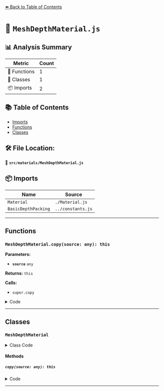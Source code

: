 [⬅️ Back to Table of Contents](../../index.md)

# 📄 `MeshDepthMaterial.js`

## 📊 Analysis Summary

| Metric | Count |
|--------|-------|
| 🔧 Functions | 1 |
| 🧱 Classes | 1 |
| 📦 Imports | 2 |

## 📚 Table of Contents

- [Imports](#imports)
- [Functions](#functions)
- [Classes](#classes)

## 🛠️ File Location:
📂 **`src/materials/MeshDepthMaterial.js`**

## 📦 Imports

| Name | Source |
|------|--------|
| `Material` | `./Material.js` |
| `BasicDepthPacking` | `../constants.js` |


---

## Functions

### `MeshDepthMaterial.copy(source: any): this`

**Parameters:**

- **`source`** `any`

**Returns:** `this`

**Calls:**

- `super.copy`

<details><summary>Code</summary>

```typescript
copy( source ) {

		super.copy( source );

		this.depthPacking = source.depthPacking;

		this.map = source.map;

		this.alphaMap = source.alphaMap;

		this.displacementMap = source.displacementMap;
		this.displacementScale = source.displacementScale;
		this.displacementBias = source.displacementBias;

		this.wireframe = source.wireframe;
		this.wireframeLinewidth = source.wireframeLinewidth;

		return this;

	}
```
</details>


---

## Classes

### `MeshDepthMaterial`

<details><summary>Class Code</summary>

```ts
class MeshDepthMaterial extends Material {

	/**
	 * Constructs a new mesh depth material.
	 *
	 * @param {Object} [parameters] - An object with one or more properties
	 * defining the material's appearance. Any property of the material
	 * (including any property from inherited materials) can be passed
	 * in here. Color values can be passed any type of value accepted
	 * by {@link Color#set}.
	 */
	constructor( parameters ) {

		super();

		/**
		 * This flag can be used for type testing.
		 *
		 * @type {boolean}
		 * @readonly
		 * @default true
		 */
		this.isMeshDepthMaterial = true;

		this.type = 'MeshDepthMaterial';

		/**
		 * Type for depth packing.
		 *
		 * @type {(BasicDepthPacking|RGBADepthPacking|RGBDepthPacking|RGDepthPacking)}
		 * @default BasicDepthPacking
		 */
		this.depthPacking = BasicDepthPacking;

		/**
		 * The color map. May optionally include an alpha channel, typically combined
		 * with {@link Material#transparent} or {@link Material#alphaTest}.
		 *
		 * @type {?Texture}
		 * @default null
		 */
		this.map = null;

		/**
		 * The alpha map is a grayscale texture that controls the opacity across the
		 * surface (black: fully transparent; white: fully opaque).
		 *
		 * Only the color of the texture is used, ignoring the alpha channel if one
		 * exists. For RGB and RGBA textures, the renderer will use the green channel
		 * when sampling this texture due to the extra bit of precision provided for
		 * green in DXT-compressed and uncompressed RGB 565 formats. Luminance-only and
		 * luminance/alpha textures will also still work as expected.
		 *
		 * @type {?Texture}
		 * @default null
		 */
		this.alphaMap = null;

		/**
		 * The displacement map affects the position of the mesh's vertices. Unlike
		 * other maps which only affect the light and shade of the material the
		 * displaced vertices can cast shadows, block other objects, and otherwise
		 * act as real geometry. The displacement texture is an image where the value
		 * of each pixel (white being the highest) is mapped against, and
		 * repositions, the vertices of the mesh.
		 *
		 * @type {?Texture}
		 * @default null
		 */
		this.displacementMap = null;

		/**
		 * How much the displacement map affects the mesh (where black is no
		 * displacement, and white is maximum displacement). Without a displacement
		 * map set, this value is not applied.
		 *
		 * @type {number}
		 * @default 0
		 */
		this.displacementScale = 1;

		/**
		 * The offset of the displacement map's values on the mesh's vertices.
		 * The bias is added to the scaled sample of the displacement map.
		 * Without a displacement map set, this value is not applied.
		 *
		 * @type {number}
		 * @default 0
		 */
		this.displacementBias = 0;

		/**
		 * Renders the geometry as a wireframe.
		 *
		 * @type {boolean}
		 * @default false
		 */
		this.wireframe = false;

		/**
		 * Controls the thickness of the wireframe.
		 *
		 * WebGL and WebGPU ignore this property and always render
		 * 1 pixel wide lines.
		 *
		 * @type {number}
		 * @default 1
		 */
		this.wireframeLinewidth = 1;

		this.setValues( parameters );

	}

	copy( source ) {

		super.copy( source );

		this.depthPacking = source.depthPacking;

		this.map = source.map;

		this.alphaMap = source.alphaMap;

		this.displacementMap = source.displacementMap;
		this.displacementScale = source.displacementScale;
		this.displacementBias = source.displacementBias;

		this.wireframe = source.wireframe;
		this.wireframeLinewidth = source.wireframeLinewidth;

		return this;

	}

}
```
</details>

#### Methods

##### `copy(source: any): this`

<details><summary>Code</summary>

```ts
copy( source ) {

		super.copy( source );

		this.depthPacking = source.depthPacking;

		this.map = source.map;

		this.alphaMap = source.alphaMap;

		this.displacementMap = source.displacementMap;
		this.displacementScale = source.displacementScale;
		this.displacementBias = source.displacementBias;

		this.wireframe = source.wireframe;
		this.wireframeLinewidth = source.wireframeLinewidth;

		return this;

	}
```
</details>


---